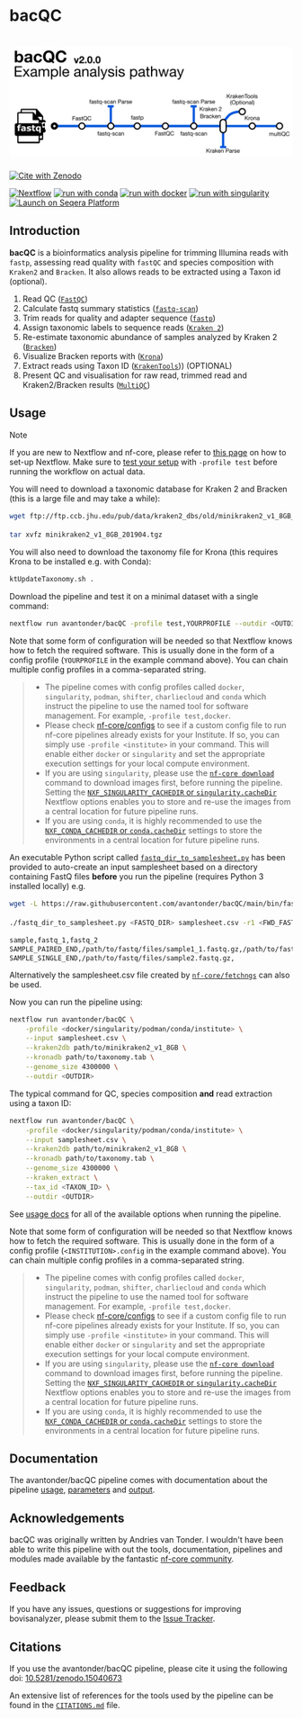 # bacQC

# ![avantonder/bacQC](assets/bacQC_metromap.png)

[![Cite with Zenodo](https://zenodo.org/badge/681230079.svg)](https://doi.org/10.5281/zenodo.15040673)

[![Nextflow](https://img.shields.io/badge/nextflow%20DSL2-%E2%89%A524.04.2-23aa62.svg)](https://www.nextflow.io/)
[![run with conda](http://img.shields.io/badge/run%20with-conda-3EB049?labelColor=000000&logo=anaconda)](https://docs.conda.io/en/latest/)
[![run with docker](https://img.shields.io/badge/run%20with-docker-0db7ed?labelColor=000000&logo=docker)](https://www.docker.com/)
[![run with singularity](https://img.shields.io/badge/run%20with-singularity-1d355c.svg?labelColor=000000)](https://sylabs.io/docs/)
[![Launch on Seqera Platform](https://img.shields.io/badge/Launch%20%F0%9F%9A%80-Seqera%20Platform-%234256e7)](https://cloud.seqera.io/launch?pipeline=https://github.com/nf-core/taxprofiler)

## Introduction

**bacQC** is a bioinformatics analysis pipeline for trimming Illumina reads with `fastp`, assessing read quality with `fastQC` and species composition with `Kraken2` and `Bracken`.  It also allows reads to be extracted using a Taxon id (optional).

1. Read QC ([`FastQC`](https://www.bioinformatics.babraham.ac.uk/projects/fastqc/))
2. Calculate fastq summary statistics ([`fastq-scan`](https://github.com/rpetit3/fastq-scan))
3. Trim reads for quality and adapter sequence ([`fastp`](https://github.com/OpenGene/fastp))
4. Assign taxonomic labels to sequence reads ([`Kraken 2`](https://ccb.jhu.edu/software/kraken2/))
5. Re-estimate taxonomic abundance of samples analyzed by Kraken 2 ([`Bracken`](https://ccb.jhu.edu/software/bracken/))
6. Visualize Bracken reports with ([`Krona`](https://github.com/marbl/Krona))
7. Extract reads using Taxon ID ([`KrakenTools`](https://github.com/jenniferlu717/KrakenTools))) (OPTIONAL)
8. Present QC and visualisation for raw read, trimmed read and Kraken2/Bracken results ([`MultiQC`](http://multiqc.info/))

## Usage

> [!NOTE]
> If you are new to Nextflow and nf-core, please refer to [this page](https://nf-co.re/docs/usage/installation) on how to set-up Nextflow. Make sure to [test your setup](https://nf-co.re/docs/usage/introduction#how-to-run-a-pipeline) with `-profile test` before running the workflow on actual data.

You will need to download a taxonomic database for Kraken 2 and Bracken (this is a large file and may take a while):

```bash
wget ftp://ftp.ccb.jhu.edu/pub/data/kraken2_dbs/old/minikraken2_v1_8GB_201904.tgz

tar xvfz minikraken2_v1_8GB_201904.tgz
```
You will also need to download the taxonomy file for Krona (this requires Krona to be installed e.g. with Conda):

```bash
ktUpdateTaxonomy.sh .
```

Download the pipeline and test it on a minimal dataset with a single command:

```bash
nextflow run avantonder/bacQC -profile test,YOURPROFILE --outdir <OUTDIR>
```

Note that some form of configuration will be needed so that Nextflow knows how to fetch the required software. This is usually done in the form of a config profile (`YOURPROFILE` in the example command above). You can chain multiple config profiles in a comma-separated string.

> - The pipeline comes with config profiles called `docker`, `singularity`, `podman`, `shifter`, `charliecloud` and `conda` which instruct the pipeline to use the named tool for software management. For example, `-profile test,docker`.
> - Please check [nf-core/configs](https://github.com/nf-core/configs#documentation) to see if a custom config file to run nf-core pipelines already exists for your Institute. If so, you can simply use `-profile <institute>` in your command. This will enable either `docker` or `singularity` and set the appropriate execution settings for your local compute environment.
> - If you are using `singularity`, please use the [`nf-core download`](https://nf-co.re/tools/#downloading-pipelines-for-offline-use) command to download images first, before running the pipeline. Setting the [`NXF_SINGULARITY_CACHEDIR` or `singularity.cacheDir`](https://www.nextflow.io/docs/latest/singularity.html?#singularity-docker-hub) Nextflow options enables you to store and re-use the images from a central location for future pipeline runs.
> - If you are using `conda`, it is highly recommended to use the [`NXF_CONDA_CACHEDIR` or `conda.cacheDir`](https://www.nextflow.io/docs/latest/conda.html) settings to store the environments in a central location for future pipeline runs.

An executable Python script called [`fastq_dir_to_samplesheet.py`](https://github.com/avantonder/bacQC/blob/main/bin/fastq_dir_to_samplesheet.py) has been provided  to auto-create an input samplesheet based on a directory containing FastQ files **before** you run the pipeline (requires Python 3 installed locally) e.g.

```bash
wget -L https://raw.githubusercontent.com/avantonder/bacQC/main/bin/fastq_dir_to_samplesheet.py

./fastq_dir_to_samplesheet.py <FASTQ_DIR> samplesheet.csv -r1 <FWD_FASTQ_SUFFIX> -r2 <REV_FASTQ_SUFFIX> 
```

```csv title="samplesheet.csv"
sample,fastq_1,fastq_2
SAMPLE_PAIRED_END,/path/to/fastq/files/sample1_1.fastq.gz,/path/to/fastq/files/sample1_2.fastq.gz
SAMPLE_SINGLE_END,/path/to/fastq/files/sample2.fastq.gz, 
```

Alternatively the samplesheet.csv file created by [`nf-core/fetchngs`](https://nf-co.re/fetchngs) can also be used.

Now you can run the pipeline using: 

```bash
nextflow run avantonder/bacQC \
    -profile <docker/singularity/podman/conda/institute> \
    --input samplesheet.csv \
    --kraken2db path/to/minikraken2_v1_8GB \
    --kronadb path/to/taxonomy.tab \
    --genome_size 4300000 \
    --outdir <OUTDIR>
```

The typical command for QC, species composition **and** read extraction using a taxon ID:

```bash
nextflow run avantonder/bacQC \
    -profile <docker/singularity/podman/conda/institute> \
    --input samplesheet.csv \
    --kraken2db path/to/minikraken2_v1_8GB \
    --kronadb path/to/taxonomy.tab \
    --genome_size 4300000 \
    --kraken_extract \
    --tax_id <TAXON_ID> \
    --outdir <OUTDIR>
```

See [usage docs](docs/usage.md) for all of the available options when running the pipeline.

Note that some form of configuration will be needed so that Nextflow knows how to fetch the required software. This is usually done in the form of a config profile (`<INSTITUTION>.config` in the example command above). You can chain multiple config profiles in a comma-separated string.

> - The pipeline comes with config profiles called `docker`, `singularity`, `podman`, `shifter`, `charliecloud` and `conda` which instruct the pipeline to use the named tool for software management. For example, `-profile test,docker`.
> - Please check [nf-core/configs](https://github.com/nf-core/configs#documentation) to see if a custom config file to run nf-core pipelines already exists for your Institute. If so, you can simply use `-profile <institute>` in your command. This will enable either `docker` or `singularity` and set the appropriate execution settings for your local compute environment.
> - If you are using `singularity`, please use the [`nf-core download`](https://nf-co.re/tools/#downloading-pipelines-for-offline-use) command to download images first, before running the pipeline. Setting the [`NXF_SINGULARITY_CACHEDIR` or `singularity.cacheDir`](https://www.nextflow.io/docs/latest/singularity.html?#singularity-docker-hub) Nextflow options enables you to store and re-use the images from a central location for future pipeline runs.
> - If you are using `conda`, it is highly recommended to use the [`NXF_CONDA_CACHEDIR` or `conda.cacheDir`](https://www.nextflow.io/docs/latest/conda.html) settings to store the environments in a central location for future pipeline runs.

## Documentation

The avantonder/bacQC pipeline comes with documentation about the pipeline [usage](https://github.com/avantonder/bacQC/blob/main/docs/usage.md), [parameters](https://github.com/avantonder/bacQC/blob/main/docs/parameters.md) and [output](https://github.com/avantonder/bacQC/blob/main/docs/output.md).

## Acknowledgements

bacQC was originally written by Andries van Tonder. I wouldn't have been able to write this pipeline with out the tools, documentation, pipelines and modules made available by the fantastic [nf-core community](https://nf-co.re/).

## Feedback

If you have any issues, questions or suggestions for improving bovisanalyzer, please submit them to the [Issue Tracker](https://github.com/avantonder/bacQC/issues).

## Citations

If you use the avantonder/bacQC pipeline, please cite it using the following doi: [10.5281/zenodo.15040673](https://doi.org/10.5281/zenodo.15040673)

An extensive list of references for the tools used by the pipeline can be found in the [`CITATIONS.md`](CITATIONS.md) file.
